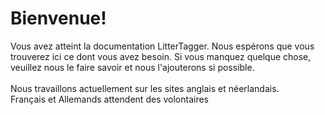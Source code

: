 # Bienvenue!

Vous avez atteint la documentation LitterTagger. 
Nous espérons que vous trouverez ici ce dont vous avez besoin. 
Si vous manquez quelque chose, veuillez nous le faire savoir et nous l'ajouterons si possible.<br />
<br />
Nous travaillons actuellement sur les sites anglais et néerlandais. <br />
Français et Allemands attendent des volontaires